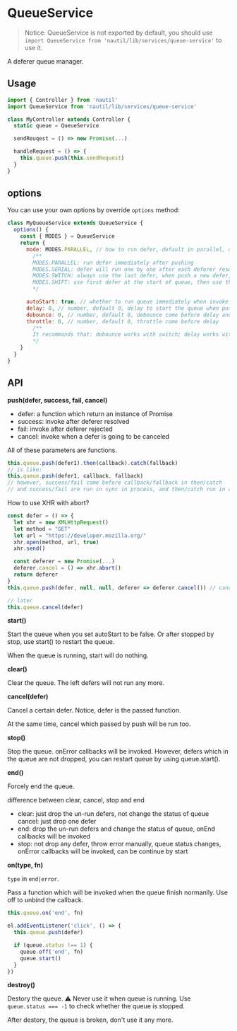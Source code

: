 # QueueService

> Notice: QueueService is not exported by default, you should use `import QueueService from 'nautil/lib/services/queue-service'` to use it.

A deferer queue manager.

## Usage

```js
import { Controller } from 'nautil'
import QueueService from 'nautil/lib/services/queue-service'

class MyController extends Controller {
  static queue = QueueService

  sendReuqest = () => new Promise(...)

  handleRequest = () => {
    this.queue.push(this.sendRequest)
  }
}
```

## options

You can use your own options by override `options` method:

```js
class MyQueueService extends QueueService {
  options() {
    const { MODES } = QueueService
    return {
      mode: MODES.PARALLEL, // how to run defer, default in parallel, optional
        /**
        MODES.PARALLEL: run defer immediately after pushing
        MODES.SERIAL: defer will run one by one after each deferer resolved
        MODES.SWITCH: always use the last defer, when push a new defer, the old deferers will be dropped
        MODES.SHIFT: use first defer at the start of queue, then use the latest defer after the previous defer finish
        */

      autoStart: true, // whether to run queue immediately when invoke push
      delay: 0, // number, default 0, delay to start the queue when push() or start() at the first time
      debounce: 0, // number, default 0, debounce come before delay and throttle
      throttle: 0, // number, default 0, throttle come before delay
        /**
        It recommands that: debounce works with switch; delay works with parallel, serial and shift; throttle works with serial switch and shift. Notice that, when the queue is running, delay will not work, it only works with a static queue which is going to start.
        */
    }
  }
}
```

## API

**push(defer, success, fail, cancel)**

- defer: a function which return an instance of Promise
- success: invoke after deferer resolved
- fail: invoke after deferer rejected
- cancel: invoke when a defer is going to be canceled

All of these parameters are functions.

```js
this.queue.push(defer1).then(callback).catch(fallback)
// is like:
this.queue.push(defer1, callback, fallback)
// however, success/fail come before callback/fallback in then/catch
// and success/fail are run in sync in process, and then/catch run in async
```

How to use XHR with abort?

```js
const defer = () => {
  let xhr = new XMLHttpRequest()
  let method = "GET"
  let url = "https://developer.mozilla.org/"
  xhr.open(method, url, true)
  xhr.send()

  const deferer = new Promise(...)
  deferer.cancel = () => xhr.abort()
  return deferer
}
this.queue.push(defer, null, null, deferer => deferer.cancel()) // cancel receive the deferer

// later
this.queue.cancel(defer)
```

**start()**

Start the queue when you set autoStart to be false. Or after stopped by stop, use start() to restart the queue.

When the queue is running, start will do nothing.

**clear()**

Clear the queue. The left defers will not run any more.

**cancel(defer)**

Cancel a certain defer. Notice, defer is the passed function.

At the same time, cancel which passed by push will be run too.

**stop()**

Stop the queue. onError callbacks will be invoked. However, defers which in the queue are not dropped, you can restart queue by using queue.start().

**end()**

Forcely end the queue.

difference between clear, cancel, stop and end

- clear: just drop the un-run defers, not change the status of queue
cancel: just drop one defer
- end: drop the un-run defers and change the status of queue, onEnd callbacks will be invoked
- stop: not drop any defer, throw error manually, queue status changes, onError callbacks will be invoked, can be continue by start

**on(type, fn)**

`type` in `end|error`.

Pass a function which will be invoked when the queue finish normanlly. Use off to unbind the callback.

```js
this.queue.on('end', fn)

el.addEventListener('click', () => {
  this.queue.push(defer)

  if (queue.status !== 1) {
    queue.off('end', fn)
    queue.start()
  }
})
```

**destroy()**

Destory the queue. ️⚠️ Never use it when queue is running. Use `queue.status === -1` to check whether the queue is stopped.

After destory, the queue is broken, don't use it any more.
